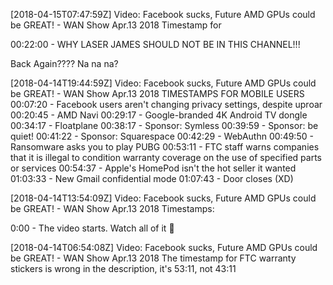 [2018-04-15T07:47:59Z] Video: Facebook sucks, Future AMD GPUs could be GREAT! - WAN Show Apr.13 2018 
Timestamp for 

00:22:00 - WHY LASER JAMES SHOULD NOT BE IN THIS CHANNEL!!!

Back Again???? Na na na?

[2018-04-14T19:44:59Z] Video: Facebook sucks, Future AMD GPUs could be GREAT! - WAN Show Apr.13 2018 
TIMESTAMPS FOR MOBILE USERS
00:07:20 - Facebook users aren't changing privacy settings, despite uproar
00:20:45 - AMD Navi
00:29:17 - Google-branded 4K Android TV dongle
00:34:17 - Floatplane
00:38:17 - Sponsor: Symless
00:39:59 - Sponsor: be quiet!
00:41:22 - Sponsor: Squarespace
00:42:29 - WebAuthn
00:49:50 - Ransomware asks you to play PUBG
00:53:11 - FTC staff warns companies that it is illegal to condition warranty coverage on the use of specified parts or services
00:54:37 - Apple's HomePod isn't the hot seller it wanted
01:03:33 - New Gmail confidential mode
01:07:43 - Door closes (XD)

[2018-04-14T13:54:09Z] Video: Facebook sucks, Future AMD GPUs could be GREAT! - WAN Show Apr.13 2018 
Timestamps:


0:00 - The video starts. Watch all of it 🙂

[2018-04-14T06:54:08Z] Video: Facebook sucks, Future AMD GPUs could be GREAT! - WAN Show Apr.13 2018 
The timestamp for FTC warranty stickers is wrong in the description, it's 53:11, not 43:11

